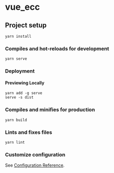 # vue_ecc

## Project setup
```
yarn install
```

### Compiles and hot-reloads for development
```
yarn serve
```

### Deployment

#### Previewing Locally
```
yarn add -g serve
serve -s dist
```

### Compiles and minifies for production
```
yarn build
```

### Lints and fixes files
```
yarn lint
```

### Customize configuration
See [Configuration Reference](https://cli.vuejs.org/config/).

